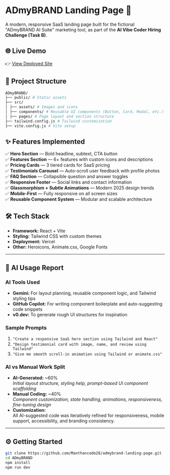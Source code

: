 # ADmyBRAND Landing Page 🚀

A modern, responsive SaaS landing page built for the fictional "ADmyBRAND AI Suite" marketing tool, as part of the **AI Vibe Coder Hiring Challenge (Task B)**.

## 🌐 Live Demo

👉 [View Deployed Site](https://admybrand-landing-page-two.vercel.app)

## 📁 Project Structure

```bash
ADmyBRAND/
├── public/ # Static assets
├── src/
│ ├── assets/ # Images and icons
│ ├── components/ # Reusable UI components (Button, Card, Modal, etc.)
│ ├── pages/ # Page layout and section structure
├── tailwind.config.js # Tailwind customization
├── vite.config.js # Vite setup
```



## ✨ Features Implemented

✅ **Hero Section** — Bold headline, subtext, CTA button  
✅ **Features Section** — 6+ features with custom icons and descriptions  
✅ **Pricing Cards** — 3 tiered cards for SaaS pricing  
✅ **Testimonials Carousel** — Auto-scroll user feedback with profile photos  
✅ **FAQ Section** — Collapsible question and answer toggles  
✅ **Responsive Footer** — Social links and contact information  
✅ **Glassmorphism + Subtle Animations** — Modern 2025 design trends  
✅ **Mobile-First** — Fully responsive on all screen sizes  
✅ **Reusable Component System** — Modular and scalable architecture

## 🛠️ Tech Stack

- **Framework:** React + Vite
- **Styling:** Tailwind CSS with custom themes
- **Deployment:** Vercel
- **Other:** Heroicons, Animate.css, Google Fonts

---

## 🤖 AI Usage Report

### AI Tools Used
- **Gemini:** For layout planning, reusable component logic, and Tailwind styling tips
- **GitHub Copilot:** For writing component boilerplate and auto-suggesting code snippets
- **v0.dev:** To generate rough UI structures for inspiration

### Sample Prompts
1. `"Create a responsive SaaS hero section using Tailwind and React"`
2. `"Design testimonial card with image, name, and review using Tailwind"`
3. `"Give me smooth scroll-in animation using Tailwind or animate.css"`

### AI vs Manual Work Split
- **AI-Generated:** ~60%  
  *Initial layout structure, styling help, prompt-based UI component scaffolding*
- **Manual Coding:** ~40%  
  *Component customization, state handling, animations, responsiveness, fine-tuning design*
- **Customization:**  
  All AI-suggested code was iteratively refined for responsiveness, mobile support, accessibility, and branding consistency.

---

## ⚙️ Getting Started

```bash
git clone https://github.com/Manthancode28/admybrand-landing-page.git
cd ADmyBRAND
npm install
npm run dev
```
